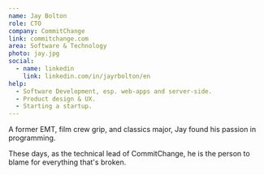 ```yaml
---
name: Jay Bolton
role: CTO
company: CommitChange
link: commitchange.com
area: Software & Technology
photo: jay.jpg
social:
  - name: linkedin
    link: linkedin.com/in/jayrbolton/en
help:
  - Software Development, esp. web-apps and server-side.
  - Product design & UX.
  - Starting a startup.
---
```


A former EMT, film crew grip, and classics major, Jay found his passion in programming.

These days, as the technical lead of CommitChange, he is the person to blame for everything that's broken.

